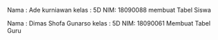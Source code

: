 Nama : Ade kurniawan
kelas : 5D
NIM: 18090088
membuat Tabel Siswa

Nama : Dimas Shofa Gunarso
kelas : 5D
NIM: 18090061
Membuat Tabel Guru

